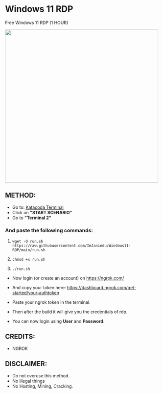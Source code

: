 # Windows 11 RDP

Free Windows 11 RDP (1 HOUR)

<img src="https://telegra.ph/file/ae06b28d76b6fb3c1dc69.jpg" width="500" />

## METHOD:

- Go to: [Katacoda Terminal](https://www.katacoda.com/openshift/courses/subsystems/container-internals-lab-2-0-part-1)
- Click on **"START SCENARIO"**
- Go to **"Terminal 2"**

### And paste the following commands:

1. `wget -O run.sh https://raw.githubusercontent.com/ImJanindu/Windows11-RDP/main/run.sh`

2. `chmod +x run.sh`

3. `./run.sh`

- Now login (or create an account) on https://ngrok.com/ 

- And copy your token here: https://dashboard.ngrok.com/get-started/your-authtoken

- Paste your ngrok token in the terminal.
- Then after the build it will give you the credentials of rdp.
- You can now login using **User** and **Password**.

## CREDITS:

- NGROK

## DISCLAIMER:

 - Do not overuse this method.
 - No illegal things
 - No Hosting, Mining, Cracking.
